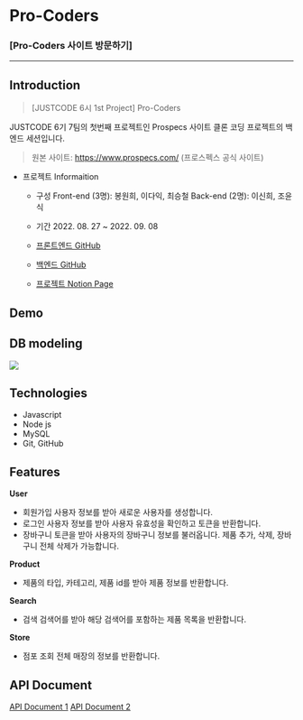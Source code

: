 # Pro-Coders
### [Pro-Coders 사이트 방문하기]

---

## Introduction

> [JUSTCODE 6시 1st Project] Pro-Coders

JUSTCODE 6기 7팀의 첫번째 프로젝트인 Prospecs 사이트 클론 코딩 프로젝트의 백엔드 세션입니다.

> 원본 사이트: https://www.prospecs.com/ (프로스펙스 공식 사이트)

- 프로젝트 Informaition

  - 구성
    Front-end (3명): 봉원희, 이다익, 최승철
    Back-end (2명): 이신희, 조윤식

  - 기간 2022. 08. 27 ~ 2022. 09. 08

  - [프론트엔드 GitHub](https://github.com/wecode-bootcamp-korea/justcode-6-1st-pro-coders-front)
  - [백엔드 GitHub](https://github.com/wecode-bootcamp-korea/justcode-6-1st-pro-coders-back)
  - [프로젝트 Notion Page](https://www.notion.so/wecode/7team-Pro-Coders-6ed4512003274604aac55e2ee781e953)

## Demo

## DB modeling

<img src = "https://user-images.githubusercontent.com/107532513/188773675-6028a2e7-ca48-473f-b8f7-069a7952c4fe.png">

## Technologies

- Javascript
- Node js
- MySQL
- Git, GitHub

## Features

**User**

- 회원가입
  사용자 정보를 받아 새로운 사용자를 생성합니다.
- 로그인
  사용자 정보를 받아 사용자 유효성을 확인하고 토큰을 반환합니다.
- 장바구니
  토큰을 받아 사용자의 장바구니 정보를 불러옵니다.
  제품 추가, 삭제, 장바구니 전체 삭제가 가능합니다.

**Product**

- 제품의 타입, 카테고리, 제품 id를 받아 제품 정보를 반환합니다.

**Search**

- 검색
  검색어를 받아 해당 검색어를 포함하는 제품 목록을 반환합니다.

**Store**

- 점포 조회
  전체 매장의 정보를 반환합니다.

## API Document

[API Document 1](https://documenter.getpostman.com/view/23155227/VUxSsm3G)
[API Document 2](https://documenter.getpostman.com/view/22725460/VV56Lse1#dcb1bd31-4612-4794-abc0-e41d6723de22)
